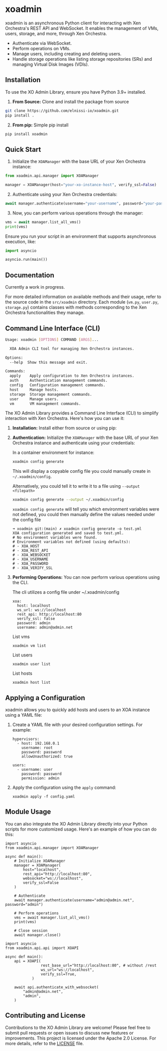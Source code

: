 # xoadmin

xoadmin is an asynchronous Python client for interacting with Xen Orchestra's REST API and WebSocket. It enables the management of VMs, users, storage, and more, through Xen Orchestra.

- Authenticate via WebSocket.
- Perform operations on VMs.
- Manage users, including creating and deleting users.
- Handle storage operations like listing storage repositories (SRs) and managing Virtual Disk Images (VDIs).

## Installation

To use the XO Admin Library, ensure you have Python 3.9+ installed.

1. **From Source:** Clone and install the package from source

```bash
git clone https://github.com/elnissi-io/xoadmin.git
pip install .
```

2. **From pip:** Simple pip install
```bash
pip install xoadmin
```

## Quick Start

1. Initialize the `XOAManager` with the base URL of your Xen Orchestra instance:

```python
from xoadmin.api.manager import XOAManager

manager = XOAManager(host="your-xo-instance-host", verify_ssl=False)
```

2. Authenticate using your Xen Orchestra credentials:

```python
await manager.authenticate(username="your-username", password="your-password")
```

3. Now, you can perform various operations through the manager:

```python
vms = await manager.list_all_vms()
print(vms)
```

Ensure you run your script in an environment that supports asynchronous execution, like:

```python
import asyncio

asyncio.run(main())
```

## Documentation

Currently a work in progress.

For more detailed information on available methods and their usage, refer to the source code in the `src/xoadmin` directory. Each module (`vm.py`, `user.py`, `storage.py`) contains classes with methods corresponding to the Xen Orchestra functionalities they manage.

## Command Line Interface (CLI)

```bash
Usage: xoadmin [OPTIONS] COMMAND [ARGS]...

  XOA Admin CLI tool for managing Xen Orchestra instances.

Options:
  --help  Show this message and exit.

Commands:
  apply    Apply configuration to Xen Orchestra instances.
  auth     Authentication management commands.
  config   Configuration management commands.
  host     Manage hosts.
  storage  Storage management commands.
  user     Manage users.
  vm       VM management commands.
```

The XO Admin Library provides a Command Line Interface (CLI) to simplify interaction with Xen Orchestra. Here's how you can use it:

1. **Installation:** Install either from source or using pip:

2. **Authentication:** Initialize the `XOAManager` with the base URL of your Xen Orchestra instance and authenticate using your credentials:

    In a container environment for instance:
    ```bash
    xoadmin config generate
    ```
    This will display a copyable config file you could manually create  in `~/.xoadmin/config`.

    Alternatively, you could tell it to write it to a file using `--output <filepath>`
    ```bash
    xoadmin config generate --output ~/.xoadmin/config
    ```

    `xoadmin config generate` will tell you which environment variables were not defined, you could then manually define the values needed under the config file
    ```terminal
    ➜ xoadmin git:(main) ✗ xoadmin config generate -o test.yml
    XOA configuration generated and saved to test.yml.
    # No environment variables were found.
    # Environment variables not defined (using defaults):
    # - XOA_HOST
    # - XOA_REST_API
    # - XOA_WEBSOCKET
    # - XOA_USERNAME
    # - XOA_PASSWORD
    # - XOA_VERIFY_SSL
    ```

3. **Performing Operations:** You can now perform various operations using the CLI.

    The cli utilizes a config file under ~/.xoadmin/config
    ```
    xoa:
      host: localhost
      ws_url: ws://localhost
      rest_api: http://localhost:80
      verify_ssl: false
      password: admin
      username: admin@admin.net
    ```
    List vms
    ```
    xoadmin vm list
    ```
    List users
    ```
    xoadmin user list
    ```
    List hosts
    ```
    xoadmin host list
    ```
## Applying a Configuration

xoadmin allows you to quickly add hosts and users to an XOA instance using a YAML file:

1. Create a YAML file with your desired configuration settings. For example:

    ```
    hypervisors:
      - host: 192.168.0.1
        username: root
        password: password
        allowUnauthorized: true

    users:
      - username: user
        password: password
        permission: admin
    ```

2. Apply the configuration using the `apply` command:

    ```
    xoadmin apply -f config.yaml
    ```

## Module Usage

You can also integrate the XO Admin Library directly into your Python scripts for more customized usage. Here's an example of how you can do this:

```
import asyncio
from xoadmin.api.manager import XOAManager

async def main():
    # Initialize XOAManager
    manager = XOAManager(
        host="localhost",
        rest_api="http://localhost:80",
        websocket="ws://localhost",
        verify_ssl=False
    )
    
    # Authenticate
    await manager.authenticate(username="admin@admin.net", password="admin")

    # Perform operations
    vms = await manager.list_all_vms()
    print(vms)

    # Close session
    await manager.close()
```

```
import asyncio
from xoadmin.api.api import XOAPI

async def main():
    api = XOAPI(
                rest_base_url="http://localhost:80", # without /rest
                ws_url="ws://localhost",
                verify_ssl=True,
            )

    await api.authenticate_with_websocket(
        "admin@admin.net",
        "admin",
    )
```

## Contributing and License

Contributions to the XO Admin Library are welcome! Please feel free to submit pull requests or open issues to discuss new features or improvements. This project is licensed under the Apache 2.0 License. For more details, refer to the [LICENSE](LICENSE) file.
